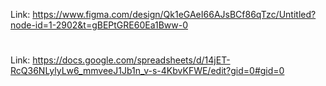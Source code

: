 Link: https://www.figma.com/design/Qk1eGAeI66AJsBCf86qTzc/Untitled?node-id=1-2902&t=gBEPtGRE60Ea1Bww-0
#
Link: https://docs.google.com/spreadsheets/d/14jET-RcQ36NLylyLw6_mmveeJ1Jb1n_v-s-4KbvKFWE/edit?gid=0#gid=0
